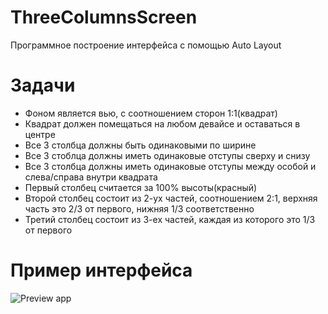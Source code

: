 # ThreeColumnsScreen
Программное построение интерфейса с помощью Auto Layout

# Задачи
- Фоном является вью, с соотношением сторон 1:1(квадрат)
- Квадрат должен помещаться на любом девайсе и оставаться в центре
- Все 3 столбца должны быть одинаковыми по ширине
- Все 3 стоблца должны иметь одинаковые отступы сверху и снизу
- Все 3 столбца должны иметь одинаковые отступы между особой и слева/справа внутри квадрата
- Первый столбец считается за 100% высоты(красный)
- Второй столбец состоит из 2-ух частей, соотношением 2:1, верхняя часть это 2/3 от первого, нижняя 1/3 соответственно
- Третий столбец состоит из 3-ех частей, каждая из которого это 1/3 от первого

# Пример интерфейса
![Preview app](-)
